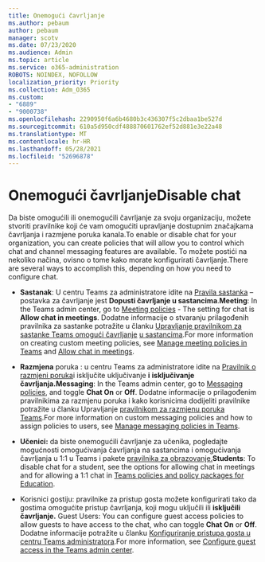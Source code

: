 ```yaml
---
title: Onemogući čavrljanje
ms.author: pebaum
author: pebaum
manager: scotv
ms.date: 07/23/2020
ms.audience: Admin
ms.topic: article
ms.service: o365-administration
ROBOTS: NOINDEX, NOFOLLOW
localization_priority: Priority
ms.collection: Adm_O365
ms.custom:
- "6889"
- "9000738"
ms.openlocfilehash: 2290950f6a6b4680b3c436307f5c2dbaa1be527d
ms.sourcegitcommit: 610a5d950cdf488870601762ef52d881e3e22a48
ms.translationtype: MT
ms.contentlocale: hr-HR
ms.lasthandoff: 05/28/2021
ms.locfileid: "52696878"
---
```

# <a name="disable-chat"></a><span data-ttu-id="37d72-102">Onemogući čavrljanje</span><span class="sxs-lookup"><span data-stu-id="37d72-102">Disable chat</span></span>

<span data-ttu-id="37d72-103">Da biste omogućili ili onemogućili čavrljanje za svoju organizaciju, možete stvoriti pravilnike koji će vam omogućiti upravljanje dostupnim značajkama čavrljanja i razmjene poruka kanala.</span><span class="sxs-lookup"><span data-stu-id="37d72-103">To enable or disable chat for your organization, you can create policies that will allow you to control which chat and channel messaging features are available.</span></span> <span data-ttu-id="37d72-104">To možete postići na nekoliko načina, ovisno o tome kako morate konfigurirati čavrljanje.</span><span class="sxs-lookup"><span data-stu-id="37d72-104">There are several ways to accomplish this, depending on how you need to configure chat.</span></span>

- <span data-ttu-id="37d72-105">**Sastanak**: U centru Teams za administratore idite na [Pravila sastanka](https://admin.teams.microsoft.com/) – postavka za čavrljanje jest **Dopusti čavrljanje u sastancima**.</span><span class="sxs-lookup"><span data-stu-id="37d72-105">**Meeting**: In the Teams admin center, go to [Meeting policies](https://admin.teams.microsoft.com/) - The setting for chat is **Allow chat in meetings**.</span></span> <span data-ttu-id="37d72-106">Dodatne informacije o stvaranju prilagođenih pravilnika za sastanke potražite u članku [Upravljanje pravilnikom za sastanke Teams omogući čavrljanje](/microsoftteams/meeting-policies-in-teams) [u sastancima](/microsoftteams/meeting-policies-in-teams#allow-chat-in-meetings).</span><span class="sxs-lookup"><span data-stu-id="37d72-106">For more information on creating custom meeting policies, see [Manage meeting policies in Teams](/microsoftteams/meeting-policies-in-teams) and [Allow chat in meetings](/microsoftteams/meeting-policies-in-teams#allow-chat-in-meetings).</span></span>

- <span data-ttu-id="37d72-107">**Razmjena** poruka : u centru Teams za administratore idite na [Pravilnik o razmjeni poruka](https://admin.teams.microsoft.com/)i isključite uključivanje **i** **isključivanje čavrljanja.**</span><span class="sxs-lookup"><span data-stu-id="37d72-107">**Messaging**: In the Teams admin center, go to [Messaging policies](https://admin.teams.microsoft.com/), and toggle **Chat On** or **Off**.</span></span> <span data-ttu-id="37d72-108">Dodatne informacije o prilagođenim pravilnikima za razmjenu poruka i kako korisnicima dodijeliti pravilnike potražite u članku Upravljanje [pravilnikom za razmjenu poruka Teams](/microsoftteams/messaging-policies-in-teams).</span><span class="sxs-lookup"><span data-stu-id="37d72-108">For more information on custom messaging policies and how to assign policies to users, see [Manage messaging policies in Teams](/microsoftteams/messaging-policies-in-teams).</span></span>

- <span data-ttu-id="37d72-109">**Učenici:** da biste onemogućili čavrljanje za učenika, pogledajte mogućnosti omogućivanja čavrljanja na sastancima i omogućivanja čavrljanja u 1:1 u Teams i pakete [pravilnika za obrazovanje.](/microsoftteams/policy-packages-edu)</span><span class="sxs-lookup"><span data-stu-id="37d72-109">**Students**: To disable chat for a student, see the options for allowing chat in meetings and for allowing a 1:1 chat in [Teams policies and policy packages for Education](/microsoftteams/policy-packages-edu).</span></span>

- <span data-ttu-id="37d72-110">Korisnici gostiju: pravilnike za pristup gosta možete konfigurirati tako da gostima omogućite pristup čavrljanja, koji mogu uključili ili **isključili čavrljanje.** </span><span class="sxs-lookup"><span data-stu-id="37d72-110">Guest Users: You can configure guest access policies to allow guests to have access to the chat, who can toggle **Chat On** or **Off**.</span></span> <span data-ttu-id="37d72-111">Dodatne informacije potražite u članku [Konfiguriranje pristupa gosta u centru Teams administratora](/microsoftteams/set-up-guests#configure-guest-access-in-the-teams-admin-center).</span><span class="sxs-lookup"><span data-stu-id="37d72-111">For more information, see [Configure guest access in the Teams admin center](/microsoftteams/set-up-guests#configure-guest-access-in-the-teams-admin-center).</span></span>




